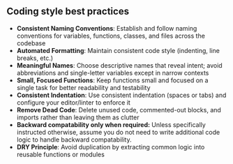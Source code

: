 ## Coding style best practices

- **Consistent Naming Conventions**: Establish and follow naming conventions for variables,
  functions, classes, and files across the codebase
- **Automated Formatting**: Maintain consistent code style (indenting, line breaks, etc.)
- **Meaningful Names**: Choose descriptive names that reveal intent; avoid abbreviations and
  single-letter variables except in narrow contexts
- **Small, Focused Functions**: Keep functions small and focused on a single task for better
  readability and testability
- **Consistent Indentation**: Use consistent indentation (spaces or tabs) and configure your
  editor/linter to enforce it
- **Remove Dead Code**: Delete unused code, commented-out blocks, and imports rather than leaving
  them as clutter
- **Backward compatability only when required:** Unless specifically instructed otherwise, assume
  you do not need to write additional code logic to handle backward compatability.
- **DRY Principle**: Avoid duplication by extracting common logic into reusable functions or modules
